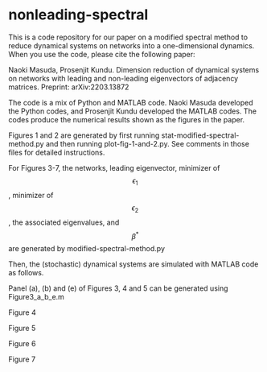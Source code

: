 # nonleading-spectral

This is a code repository for our paper on a modified spectral method to reduce dynamical systems on networks into a one-dimensional dynamics. When you use the code, please cite the following paper:

Naoki Masuda, Prosenjit Kundu.
Dimension reduction of dynamical systems on networks with leading and non-leading eigenvectors of adjacency matrices.
Preprint: arXiv:2203.13872

The code is a mix of Python and MATLAB code. Naoki Masuda developed the Python codes, and Prosenjit Kundu developed the MATLAB codes. The codes produce the numerical results shown as the figures in the paper.

Figures 1 and 2 are generated by first running stat-modified-spectral-method.py and then running plot-fig-1-and-2.py. See comments in those files for detailed instructions.

For Figures 3-7, the networks, leading eigenvector, minimizer of $$\epsilon_1$$, minimizer of $$\epsilon_2$$, the associated eigenvalues, and $$\beta^*$$ are generated by modified-spectral-method.py

Then, the (stochastic) dynamical systems are simulated with MATLAB code as follows.

Panel (a), (b) and (e) of Figures 3, 4 and 5 can be generated using Figure3_a_b_e.m

Figure 4

Figure 5

Figure 6

Figure 7
